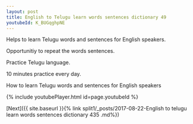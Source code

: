 ```yaml
---
layout: post
title: English to Telugu learn words sentences dictionary 49 
youtubeId: K_BUGqghpNE
---
```

 
 
Helps to learn Telugu words and sentences for English speakers.

Opportunitiy to repeat the words sentences. 

Practice Telugu language. 
 
10 minutes practice every day. 
 
How to learn Telugu words and sentences for English speakers 
 
{% include youtubePlayer.html id=page.youtubeId %}
 
 
[Next]({{ site.baseurl }}{% link  split1/_posts/2017-08-22-English to telugu learn words sentences dictionary 435 .md%})
 
